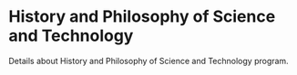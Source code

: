 # History and Philosophy of Science and Technology

Details about History and Philosophy of Science and Technology program.